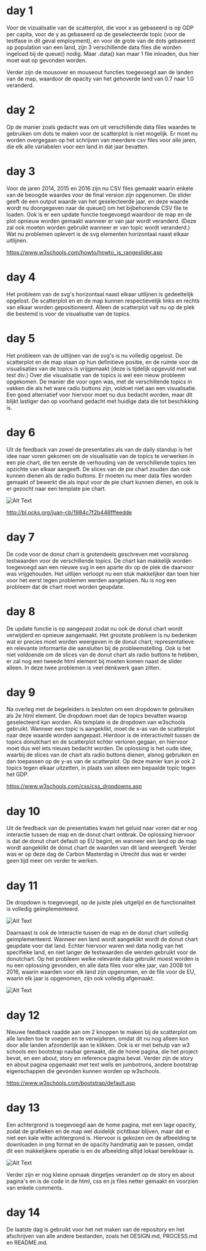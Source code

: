 # day 1

Voor de vizualisatie van de scatterplot, die voor x as gebaseerd is op GDP per capita, voor de y as gebaseerd op de geselecteerde topic (voor de testfase in dit geval employment), en voor de grote van de dots gebaseerd op population van een land, zijn 3 verschillende data files die worden ingeload bij de queue() nodig. Maar .data() kan maar 1 file inloaden, dus hier moet wat op gevonden worden.

Verder zijn de mousover en mouseout functies toegevoegd aan de landen van de map, waardoor de opacity van het gehoverde land van 0.7 naar 1.0 veranderd. 

# day 2

Op de manier zoals gedacht was om uit verschillende data files waardes te gebruiken om dots te maken voor de scatterplot is niet mogelijk. Er moet nu worden overgegaan op het schrijven van meerdere csv files voor alle jaren, die elk alle variabelen voor een land in dat jaar bevatten.

# day 3

Voor de jaren 2014, 2015 en 2016 zijn nu CSV files gemaakt waarin enkele van de beoogde waardes voor de final version zijn opgenomen. De slider geeft de een output waarde van het geselecteerde jaar, en deze waarde wordt nu doorgegeven naar de queue() om het bijbehorende CSV file te loaden. Ook is er een update functie toegevoegd waardoor de map en de plot opnieuw worden gemaakt wanneer er van jaar wordt veranderd. (Deze zal ook moeten worden gebruikt wanneer er van topic wordt veranderd.) Wat nu problemen oplevert is de svg elementen horizontaal naast elkaar uitlijnen.

https://www.w3schools.com/howto/howto_js_rangeslider.asp

# day 4

Het probleem van de svg's horizontaal naast elkaar uitlijnen is gedeeltelijk opgelost. De scatterplot en en de map kunnen respectievelijk links en rechts van elkaar worden gepositioneerd. Alleen de scatterplot valt nu op de plek die bestemd is voor de visualisatie van de topics. 

# day 5

Het probleem van de uitlijnen van de svg's is nu volledig opgelost. De scatterplot en de map staan op hun definitieve positie, en de ruimte voor de visualisaties van de topics is vrijgemaakt (deze is tijdelijk opgevuld met wat test div.) Over die visualisatie van de topics is wel een nieuw probleem opgekomen. De manier die voor ogen was, met de verschillende topics in vakken die als het ware radio buttons zijn, voldoet niet aan een visualisatie. Een goed alternatief voor hiervoor moet nu dus bedacht worden, maar dit blijkt lastiger dan op voorhand gedacht met huidige data die tot beschikking is.

# day 6

Uit de feedback van zowel de presentaties als van de daily standup is het idee naar voren gekomen om de visualisatie van de topics te verwerken in een pie chart, die ten eerste de verhouding van de verschillende topics ten opzichte van elkaar aangeeft. De slices van de pie chart zouden dan ook kunnen dienen als de radio buttons. Er moeten nu meer data files worden gemaakt of bewerkt die als input voor de pie chart kunnen dienen, en ook is er gezocht naar een template pie chart.

![Alt Text](doc/donutchart.png)

http://bl.ocks.org/juan-cb/1984c7f2b446fffeedde

# day 7

De code voor de donut chart is grotendeels geschreven met vooralsnog testwaarden voor de verschillende topics. De chart kan makkelijk worden toegevoegd aan een nieuwe svg in een aparte div op de plek die daarvoor was vrijgehouden. Het uitlijen verloopt nu een stuk makkelijker dan toen hier voor het eerst tegen problemen werden aangelopen. Nu is nog een probleem dat de chart moet worden geupdate.

# day 8

De update functie is op aangepast zodat nu ook de donut chart wordt verwijderd en opnieuw aangemaakt. Het grootste probleem is nu bedenken wat er precies moet worden weergeven in de donut chart; representatieve en relevante informartie die aansluiten bij de probleemstelling. Ook is het niet voldoende om de slices van de donut chart als radio buttons te hebben, er zal nog een tweede html element bij moeten komen naast de slider alleen. In deze twee problemen is veel denkwerk gaan zitten.

# day 9

Na overleg met de begeleiders is besloten om een dropdown te gebruiken als 2e html element. De dropdown moet dan de topics bevatten waarop geselecteerd kan worden. Als template is de dropdown van w3schools gebruikt. Wanneer een topic is aangeklikt, moet de x-as van de scatterplot naar deze waarde worden aangepast. Hierdoor is de interactiviteit tussen de topics donutchart en de scatterplot echter verloren gegaan, en hiervoor moet dus wel iets nieuws bedacht worden. De oplossing is het oude idee, waarbij de slices van de chart als radio buttons dienen, alsnog gebruiken en dan toepassen op de y-as van de scatterplot. Op deze manier kan je ook 2 topics tegen elkaar uitzetten, in plaats van alleen een bepaalde topic tegen het GDP. 

https://www.w3schools.com/css/css_dropdowns.asp

# day 10

Uit de feedback van de presentaties kwam het geluid naar voren dat er nog interactie tussen de map en de donut chart ontbrak. De oplossing hiervoor is dat de donut chart default op EU begint, en wanneer een land op de map wordt aangeklikt de donut chart de waarden van dit land weergeeft. Verder was er op deze dag de Carbon Masterdag in Utrecht dus was er verder geen tijd meer om verder te werken. 

# day 11

De dropdown is toegevoegd, op de juiste plek uitgelijd en de functionaliteit is volledig geimplementeerd.

![Alt Text](doc/dropdown.png)

Daarnaast is ook de interactie tussen de map en de donut chart volledig geimplementeerd. Wanneer een land wordt aangeklikt wordt de donut chart geupdate voor dat land. Echter hiervoor waren wel data nodig van het specifieke land, en niet langer de testwaarden die werden gebruikt voor de donutchart. Op het probleem welke relevante data gebruikt moest worden is nu een oplossing gevonden, en alle data files voor elke jaar, van 2008 tot 2016, waarin waarden voor elk land zijn opgenomen, en de file voor de EU, waarin elk jaar is opgenomen, zijn ook volledig afgemaakt.

![Alt Text](doc/final1.png)

# day 12

Nieuwe feedback raadde aan om 2 knoppen te maken bij de scatterplot om alle landen toe te voegen en te verwijderen, omdat dit nu nog alleen kon door alle landen afzonderlijk aan te klikken. Ook is er met behulp van w3 schools een bootstrap navbar gemaakt, die de home pagina, die het project bevat, en een about, story en reference pagina bevat. Verder zijn de story en about pagina opgemaakt met text wells en jumbotrons, andere bootstrap eigenschappen die gevonden kunnen worden op w3schools. 

https://www.w3schools.com/bootstrap/default.asp


# day 13

Een achtergrond is toegevoegd aan de home pagina, met een lage opacity, zodat de grafieken en de map wel duidelijk zichtbaar blijven, maar dat er niet een kale witte achtergrond is. Hiervoor is gekozen om de afbeelding te downloaden in png format en de opacity handmatig aan te passen, omdat dit een makkelijkere operatie is en de afbeelding altijd lokaal bereikbaar is.

![Alt Text](doc/final2.png)

Verder zijn er nog kleine opmaak dingetjes verandert op de story en about pagina's en is de code in de html, css en js files netter gemaakt en voorzien van enkele comments. 

# day 14

De laatste dag is gebruikt voor het net maken van de repository en het afschrijven van alle andere bestanden, zoals het DESIGN.md, PROCESS.md en README.md.